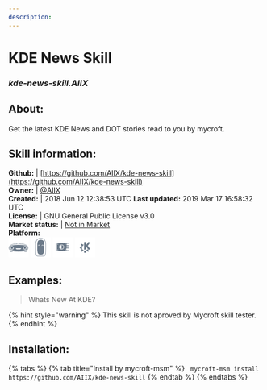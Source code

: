 ```yaml
--- 
description: 
---
```


# KDE News Skill  
### _kde-news-skill.AIIX_  
## About:  
Get the latest KDE News and DOT stories read to you by mycroft.

## Skill information:  
**Github:** | [https://github.com/AIIX/kde-news-skill](https://github.com/AIIX/kde-news-skill)  
**Owner:** | [@AIIX](https://github.com/AIIX)  
**Created:** | 2018 Jun 12 12:38:53 UTC  **Last updated:** 2019 Mar 17 16:58:32 UTC  
**License:** | GNU General Public License v3.0  
**Market status:** | [Not in Market](https://market.mycroft.ai/skill/)  
**Platform:**  
 ![](../.gitbook/assets/mark-1-icon.png)  ![](../.gitbook/assets/mark-2-icon.png)  ![](../.gitbook/assets/picroft-icon.png)  ![](../.gitbook/assets/kde.png)   
## Examples:  
> Whats New At KDE?  
  
{% hint style="warning" %}
This skill is not aproved by Mycroft skill tester.
{% endhint %}
    
## Installation:  
{% tabs %}
{% tab title="Install by mycroft-msm" %}
``` mycroft-msm install https://github.com/AIIX/kde-news-skill```
{% endtab %}
  {% endtabs %}
  